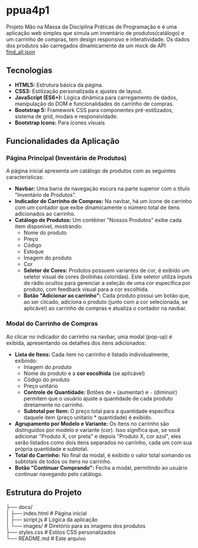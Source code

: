 # ppua4p1
Projeto Mão na Massa da Disciplina Práticas de Programação e é uma aplicação web simples que simula um inventário de produtos(catálogo) e um carrinho de compras, tem design responsivo e interatividade. Os dados dos produtos são carregados dinamicamente de um mock de API [find_all.json](docs/mocks/find_all.json)

## Tecnologias

* **HTML5:** Estrutura básica da página.
* **CSS3:** Estilização personalizada e ajustes de layout.
* **JavaScript (ES6+):** Lógica dinâmica para carregamento de dados, manipulação do DOM e funcionalidades do carrinho de compras.
* **Bootstrap 5:** Framework CSS para componentes pré-estilizados, sistema de grid, modais e responsividade.
* **Bootstrap Icons:** Para ícones visuais

## Funcionalidades da Aplicação

### Página Principal (Inventário de Produtos)

A página inicial apresenta um catálogo de produtos com as seguintes características:

* **Navbar:** Uma barra de navegação escura na parte superior com o título "Inventário de Produtos".
* **Indicador de Carrinho de Compras:** Na navbar, há um ícone de carrinho com um contador que exibe dinamicamente o número total de itens adicionados ao carrinho.
* **Catálogo de Produtos:** Um contêiner "Nossos Produtos" exibe cada item disponível, mostrando:
    * Nome do produto
    * Preço
    * Código
    * Estoque
    * Imagem do produto
    * Cor
    * **Seletor de Cores:** Produtos possuem variantes de cor, é exibido um seletor visual de cores (bolinhas coloridas). Este seletor utiliza inputs de rádio ocultos para gerenciar a seleção de uma cor específica por produto, com feedback visual para a cor escolhida.
    * **Botão "Adicionar ao carrinho":** Cada produto possui um botão que, ao ser clicado, adiciona o produto (junto com a cor selecionada, se aplicável) ao carrinho de compras e atualiza o contador na navbar.

### Modal do Carrinho de Compras

Ao clicar no indicador do carrinho na navbar, uma modal (pop-up) é exibida, apresentando os detalhes dos itens adicionados:

* **Lista de Itens:** Cada item no carrinho é listado individualmente, exibindo:
    * Imagem do produto
    * Nome do produto e a **cor escolhida** (se aplicável)
    * Código do produto
    * Preço unitário
    * **Controle de Quantidade:** Botões de `+` (aumentar) e `-` (diminuir) permitem que o usuário ajuste a quantidade de cada produto diretamente no carrinho.
    * **Subtotal por Item:** O preço total para a quantidade específica daquele item (preço unitário * quantidade) é exibido.
* **Agrupamento por Modelo e Variante:** Os itens no carrinho são distinguidos por modelo e variante (cor). Isso significa que, se você adicionar "Produto X, cor preta" e depois "Produto X, cor azul", eles serão listados como dois itens separados no carrinho, cada um com sua própria quantidade e subtotal.
* **Total do Carrinho:** No final da modal, é exibido o valor total somando os subtotais de todos os itens no carrinho.
* **Botão "Continuar Comprando":** Fecha a modal, permitindo ao usuário continuar navegando pelo catálogo.

## Estrutura do Projeto
├── docs/   
│   ├── index.html       # Página inicial     
│   ├── script.js        # Lógica da aplicação     
│   └── images/          # Diretório para as imagens dos produtos    
├── styles.css           # Estilos CSS personalizados    
└── README.md            # Este arquivo    

